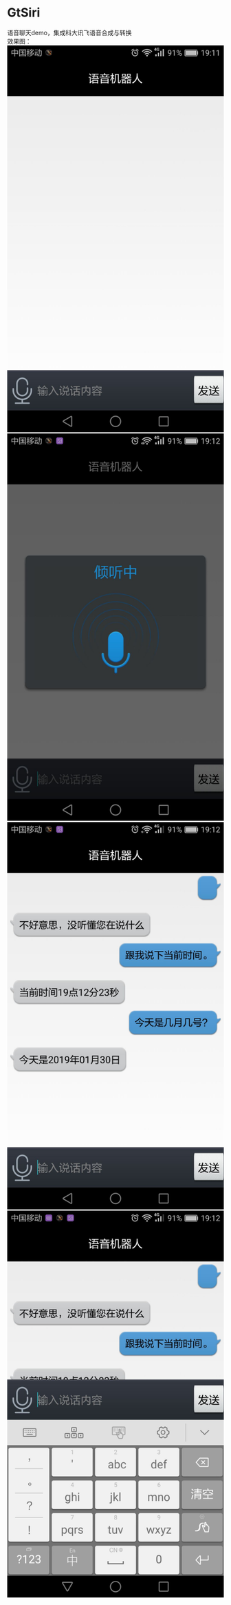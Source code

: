 # GtSiri
语音聊天demo，集成科大讯飞语音合成与转换</br>
效果图：</br>
![image](https://github.com/TankSao/GtSiri/blob/master/ScreenShoot/img1.jpg)</br>
![image](https://github.com/TankSao/GtSiri/blob/master/ScreenShoot/img2.jpg)</br>
![image](https://github.com/TankSao/GtSiri/blob/master/ScreenShoot/img3.jpg)</br>
![image](https://github.com/TankSao/GtSiri/blob/master/ScreenShoot/img4.jpg)</br>

